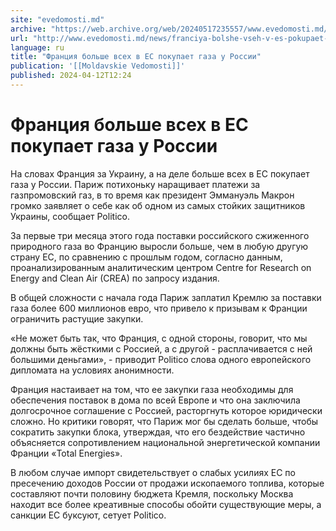 ```yaml
---
site: "evedomosti.md"
archive: "https://web.archive.org/web/20240517235557/www.evedomosti.md/news/franciya-bolshe-vseh-v-es-pokupaet-gaza-u-rossii"
url: "http://www.evedomosti.md/news/franciya-bolshe-vseh-v-es-pokupaet-gaza-u-rossii"
language: ru
title: "Франция больше всех в ЕС покупает газа у России"
publication: '[[Moldavskie Vedomosti]]'
published: 2024-04-12T12:24
---
```


# Франция больше всех в ЕС покупает газа у России

На словах Франция за Украину, а на деле больше всех в ЕС покупает газа у России. Париж потихоньку наращивает платежи за газпромовский газ, в то время как президент Эммануэль Макрон громко заявляет о себе как об одном из самых стойких защитников Украины, сообщает Politico.

За первые три месяца этого года поставки российского сжиженного природного газа во Францию выросли больше, чем в любую другую страну ЕС, по сравнению с прошлым годом, согласно данным, проанализированным аналитическим центром Centre for Research on Energy and Clean Air (CREA) по запросу издания.

В общей сложности с начала года Париж заплатил Кремлю за поставки газа более 600 миллионов евро, что привело к призывам к Франции ограничить растущие закупки.

«Не может быть так, что Франция, с одной стороны, говорит, что мы должны быть жёсткими с Россией, а с другой - расплачивается с ней большими деньгами», - приводит Politico слова одного европейского дипломата на условиях анонимности.

Франция настаивает на том, что ее закупки газа необходимы для обеспечения поставок в дома по всей Европе и что она заключила долгосрочное соглашение с Россией, расторгнуть которое юридически сложно. Но критики говорят, что Париж мог бы сделать больше, чтобы сократить закупки блока, утверждая, что его бездействие частично объясняется сопротивлением национальной энергетической компании Франции «Total Energies».

В любом случае импорт свидетельствует о слабых усилиях ЕС по пресечению доходов России от продажи ископаемого топлива, которые составляют почти половину бюджета Кремля, поскольку Москва находит все более креативные способы обойти существующие меры, а санкции ЕС буксуют, сетует Politico.